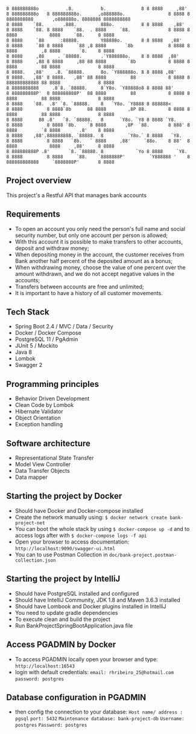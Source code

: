 ```
8 888888888o          .8.          b.             8 8 8888     ,88'     8 888888888o   8 888888888o.      ,o888888o.                8 8888 8 8888888888       ,o888888o. 8888888 8888888888
8 8888    `88.       .888.         888o.          8 8 8888    ,88'      8 8888    `88. 8 8888    `88.  . 8888     `88.              8 8888 8 8888            8888     `88.     8 8888       
8 8888     `88      :88888.        Y88888o.       8 8 8888   ,88'       8 8888     `88 8 8888     `88 ,8 8888       `8b             8 8888 8 8888         ,8 8888       `8.    8 8888       
8 8888     ,88     . `88888.       .`Y888888o.    8 8 8888  ,88'        8 8888     ,88 8 8888     ,88 88 8888        `8b            8 8888 8 8888         88 8888              8 8888       
8 8888.   ,88'    .8. `88888.      8o. `Y888888o. 8 8 8888 ,88'         8 8888.   ,88' 8 8888.   ,88' 88 8888         88            8 8888 8 888888888888 88 8888              8 8888       
8 8888888888     .8`8. `88888.     8`Y8o. `Y88888o8 8 8888 88'          8 888888888P'  8 888888888P'  88 8888         88            8 8888 8 8888         88 8888              8 8888       
8 8888    `88.  .8' `8. `88888.    8   `Y8o. `Y8888 8 888888<           8 8888         8 8888`8b      88 8888        ,8P 88.        8 8888 8 8888         88 8888              8 8888       
8 8888      88 .8'   `8. `88888.   8      `Y8o. `Y8 8 8888 `Y8.         8 8888         8 8888 `8b.    `8 8888       ,8P  `88.       8 888' 8 8888         `8 8888       .8'    8 8888       
8 8888    ,88'.888888888. `88888.  8         `Y8o.` 8 8888   `Y8.       8 8888         8 8888   `8b.   ` 8888     ,88'     `88o.    8 88'  8 8888            8888     ,88'     8 8888       
8 888888888P .8'       `8. `88888. 8            `Yo 8 8888     `Y8.     8 8888         8 8888     `88.    `8888888P'         `Y888888 '    8 888888888888     `8888888P'       8 8888
```
## Project overview

This project's a Restful API that manages bank accounts

## Requirements

- To open an account you only need the person's full name and social security number, but only one account per person is allowed;
- With this account it is possible to make transfers to other accounts, deposit and withdraw money;
- When depositing money in the account, the customer receives from Bank another half percent of the deposited amount as a bonus;
- When withdrawing money, choose the value of one percent over the amount withdrawn, and we do not accept negative values in the accounts;
- Transfers between accounts are free and unlimited;
- It is important to have a history of all customer movements.

## Tech Stack

- Spring Boot 2.4 / MVC / Data / Security
- Docker / Docker Compose
- PostgreSQL 11 / PgAdmin
- JUnit 5 / Mockito
- Java 8
- Lombok
- Swagger 2

## Programming principles

- Behavior Driven Development
- Clean Code by Lombok
- Hibernate Validator
- Object Orientation
- Exception handling

## Software architecture

- Representational State Transfer
- Model View Controller
- Data Transfer Objects
- Data mapper

## Starting the project by Docker

- Should have Docker and Docker-compose installed
- Create the network manually using: `$ docker network create bank-project-net`
- You can boot the whole stack by using `$ docker-compose up -d` and to access logs after with `$ docker-compose logs -f api`
- Open your browser to access documentation: `http://localhost:9090/swagger-ui.html`
- You can to use Postman Collection in `doc/bank-project.postman-collection.json`

## Starting the project by IntelliJ

- Should have PostgreSQL installed and configured
- Should have IntelliJ Community, JDK 1.8 and Maven 3.6.3 installed
- Should have Lombook and Docker plugins installed in IntelliJ
- You need to update gradle dependencies
- To execute clean and build the project
- Run BankProjectSpringBootApplication.java file

## Access PGADMIN by Docker

- To access PGADMIN locally open your browser and type: `http://localhost:16543`
- login with default credentials:
  `email: rhribeiro_25@hotmail.com`
  `password: postgres`

## Database configuration in PGADMIN

- then config the connection to your database:
  `Host name/ address : pgsql`
  `port: 5432`
  `Maintenance database: bank-project-db`
  `Username: postgres`
  `Password: postgres`
  
